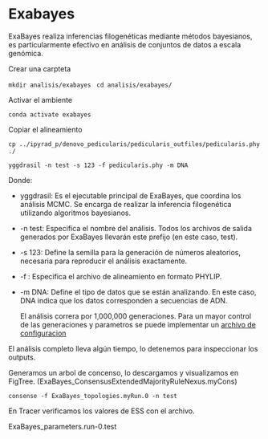 # Exabayes

ExaBayes realiza inferencias filogenéticas mediante métodos bayesianos, es particularmente efectivo 
en análisis de conjuntos de datos a escala genómica.

Crear una carpteta

`mkdir analisis/exabayes
`
`cd analisis/exabayes/`

Activar el ambiente

`conda activate exabayes`

Copiar el alineamiento

`cp ../ipyrad_p/denovo_pedicularis/pedicularis_outfiles/pedicularis.phy ./`

`yggdrasil -n test -s 123 -f pedicularis.phy -m DNA`

Donde:

+ yggdrasil: Es el ejecutable principal de ExaBayes, que coordina los análisis MCMC. Se encarga de realizar la inferencia filogenética utilizando algoritmos bayesianos.

+ -n test: Especifica el nombre del análisis. Todos los archivos de salida generados por ExaBayes llevarán este prefijo (en este caso, test).

+ -s 123: Define la semilla para la generación de números aleatorios, necesaria para reproducir el análisis exactamente. 

+ -f : Especifica el archivo de alineamiento en formato PHYLIP.

+ -m DNA: Define el tipo de datos que se están analizando. En este caso, DNA indica que los datos corresponden a secuencias de ADN.

  El análisis correra por 1,000,000 generaciones. Para un mayor control de las generaciones y parametros se puede implementar un [archivo de
  configuracion](https://app.assembla.com/spaces/exa-bayes/git/source/master/examples/configFile-all-options.nex)

El análisis completo lleva algún tiempo, lo detenemos para inspeccionar los outputs. 

Generamos un arbol de concenso, lo descargamos y visualizamos en FigTree. (ExaBayes_ConsensusExtendedMajorityRuleNexus.myCons)

`consense -f ExaBayes_topologies.myRun.0 -n test`

En Tracer verificamos los valores de ESS con el archivo. 

ExaBayes_parameters.run-0.test
